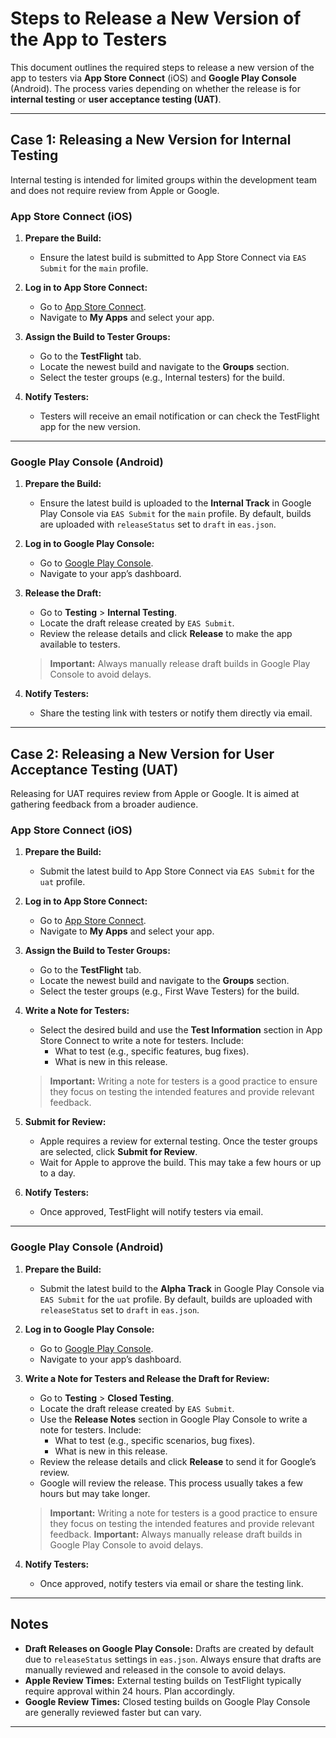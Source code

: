 # Steps to Release a New Version of the App to Testers

This document outlines the required steps to release a new version of the app to testers via **App Store Connect** (iOS) and **Google Play Console** (Android). The process varies depending on whether the release is for **internal testing** or **user acceptance testing (UAT)**.

---

## Case 1: Releasing a New Version for Internal Testing

Internal testing is intended for limited groups within the development team and does not require review from Apple or Google.

### **App Store Connect (iOS)**

1. **Prepare the Build:**
    - Ensure the latest build is submitted to App Store Connect via `EAS Submit` for the `main` profile.

2. **Log in to App Store Connect:**
    - Go to [App Store Connect](https://appstoreconnect.apple.com/).
    - Navigate to **My Apps** and select your app.

3. **Assign the Build to Tester Groups:**
    - Go to the **TestFlight** tab.
    - Locate the newest build and navigate to the **Groups** section.
    - Select the tester groups (e.g., Internal testers) for the build.

4. **Notify Testers:**
    - Testers will receive an email notification or can check the TestFlight app for the new version.

---

### **Google Play Console (Android)**

1. **Prepare the Build:**
    - Ensure the latest build is uploaded to the **Internal Track** in Google Play Console via `EAS Submit` for the `main` profile. By default, builds are uploaded with `releaseStatus` set to `draft` in `eas.json`.

2. **Log in to Google Play Console:**
    - Go to [Google Play Console](https://play.google.com/console/).
    - Navigate to your app’s dashboard.

3. **Release the Draft:**
    - Go to **Testing** > **Internal Testing**.
    - Locate the draft release created by `EAS Submit`.
    - Review the release details and click **Release** to make the app available to testers.

    > **Important:** Always manually release draft builds in Google Play Console to avoid delays.

4. **Notify Testers:**
    - Share the testing link with testers or notify them directly via email.

---

## Case 2: Releasing a New Version for User Acceptance Testing (UAT)

Releasing for UAT requires review from Apple or Google. It is aimed at gathering feedback from a broader audience.

### **App Store Connect (iOS)**

1. **Prepare the Build:**
    - Submit the latest build to App Store Connect via `EAS Submit` for the `uat` profile.

2. **Log in to App Store Connect:**
    - Go to [App Store Connect](https://appstoreconnect.apple.com/).
    - Navigate to **My Apps** and select your app.

3. **Assign the Build to Tester Groups:**
    - Go to the **TestFlight** tab.
    - Locate the newest build and navigate to the **Groups** section.
    - Select the tester groups (e.g., First Wave Testers) for the build.

4. **Write a Note for Testers:**
    - Select the desired build and use the **Test Information** section in App Store Connect to write a note for testers. Include:
        - What to test (e.g., specific features, bug fixes).
        - What is new in this release.

    > **Important:** Writing a note for testers is a good practice to ensure they focus on testing the intended features and provide relevant feedback.

5. **Submit for Review:**
    - Apple requires a review for external testing. Once the tester groups are selected, click **Submit for Review**.
    - Wait for Apple to approve the build. This may take a few hours or up to a day.

6. **Notify Testers:**
    - Once approved, TestFlight will notify testers via email.

---

### **Google Play Console (Android)**

1. **Prepare the Build:**
    - Submit the latest build to the **Alpha Track** in Google Play Console via `EAS Submit` for the `uat` profile. By default, builds are uploaded with     `releaseStatus` set to `draft` in `eas.json`.

2. **Log in to Google Play Console:**
    - Go to [Google Play Console](https://play.google.com/console/).
    - Navigate to your app’s dashboard.

3. **Write a Note for Testers and Release the Draft for Review:**
    - Go to **Testing** > **Closed Testing**.
    - Locate the draft release created by `EAS Submit`.
    - Use the **Release Notes** section in Google Play Console to write a note for testers. Include:
        - What to test (e.g., specific scenarios, bug fixes).
        - What is new in this release.
    - Review the release details and click **Release** to send it for Google’s review.
    - Google will review the release. This process usually takes a few hours but may take longer.

    > **Important:** Writing a note for testers is a good practice to ensure they focus on testing the intended features and provide relevant feedback.
    > **Important:** Always manually release draft builds in Google Play Console to avoid delays.

4. **Notify Testers:**
    - Once approved, notify testers via email or share the testing link.

---

## Notes
- **Draft Releases on Google Play Console:** Drafts are created by default due to `releaseStatus` settings in `eas.json`. Always ensure that drafts are manually reviewed and released in the console to avoid delays.
- **Apple Review Times:** External testing builds on TestFlight typically require approval within 24 hours. Plan accordingly.
- **Google Review Times:** Closed testing builds on Google Play Console are generally reviewed faster but can vary.

---